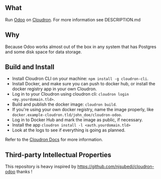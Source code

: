 ## What

Run [Odoo](https://www.odoo.com/) on [Cloudron](https://cloudron.io). For more information see DESCRIPTION.md

## Why

Because Odoo works almost out of the box in any system that has Postgres and some disk space for data storage.


## Build and Install

- Install Cloudron CLI on your machine: `npm install -g cloudron-cli`.
- Install Docker, and make sure you can push to docker hub, or install the docker registry app in your own Cloudron.
- Log in to your Cloudron using cloudron cli: `cloudron login <my.yourdomain.tld>`.
- Build and publish the docker image: `cloudron build`.
- If you're using your own docker registry, name the image properly,
  like `docker.example-cloudron.tld/john_doe/cloudron-odoo`.
- Log in to Docker Hub and mark the image as public, if necessary.
- Install the app `cloudron install -l <auth.yourdomain.tld>`
- Look at the logs to see if everything is going as planned.

Refer to the [Cloudron Docs](https://docs.cloudron.io/packaging/cli) for more information.

## Third-party Intellectual Properties

This repository is heavy inspired by https://github.com/njsubedi/cloudron-odoo thanks !
